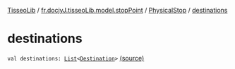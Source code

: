 [TisseoLib](../../index.md) / [fr.docjyJ.tisseoLib.model.stopPoint](../index.md) / [PhysicalStop](index.md) / [destinations](./destinations.md)

# destinations

`val destinations: `[`List`](https://kotlinlang.org/api/latest/jvm/stdlib/kotlin.collections/-list/index.html)`<`[`Destination`](../../fr.docjy-j.tisseo-lib.model.stop-schedule/-destination/index.md)`>` [(source)](https://github.com/docjyj/tisseoLib/tree/master/src/main/kotlin/fr/docjyJ/tisseoLib/model/stopPoint/PhysicalStop.kt#L10)